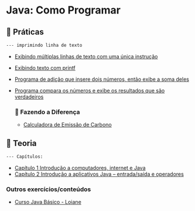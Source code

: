 # Java: Como Programar 

## :file_folder: Práticas  
 ```markdown
--- imprimindo linha de texto
```
- [Exibindo múltiplas linhas de texto com uma única instrução](https://github.com/carvmi/deitel-java/blob/main/praticas/Welcome3.java)
- [Exibindo texto com printf](https://github.com/carvmi/deitel-java/blob/main/praticas/Welcome4.java)
- [Programa de adição que insere dois números, então exibe a soma deles](https://github.com/carvmi/deitel-java/blob/main/praticas/Addition.java)
- [Programa compara os números e exibe os resultados que são verdadeiros](https://github.com/carvmi/deitel-java/blob/main/praticas/Comparison.java)
 

  ### :file_folder: Fazendo a Diferença
  - [Calculadora de Emissão de Carbono](https://github.com/carvmi/deitel-java/blob/main/praticas/CalculadoraEmissaoCarbono.java)
## :file_folder: Teoria 
 ```markdown
--- Capítulos:
```
-  [Capítulo 1 Introdução a computadores, internet e Java](https://github.com/carvmi/deitel-java/blob/main/teoria/cap1.md)
-  [Capítulo 2 Introdução a aplicativos Java – entrada/saída e operadores](https://github.com/carvmi/deitel-java/blob/main/teoria/cap2.md)


### Outros exercícios/conteúdos
- [Curso Java Básico - Loiane](https://github.com/loiane/curso-java-basico/tree/master)
